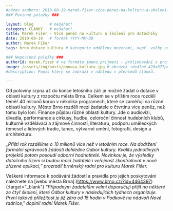 ```yaml
---
#název souboru: 2019-08-19-marek-fiser-vice-penez-na-kulturu-a-skoleni-pro-dotacniky.md
### Povinné položky ###

layout: blog       # nešahat!
category: CLANKY   # nešahat!
title: Marek Fišer - Více peněz na kulturu a školení pro dotačníky
date: 2019-08-19   # formát YYYY-MM-DD
author: Marek Fišer
tags: brno dotace kultura # kategorie odděleny mezerami, např. volby zemědělství životní-prostředí piráti (viz https://jihomoravsky.pirati.cz/tags/)

### Nepovinné položky ###
authorId: marek.fiser # ve formátu jmeno.prijmeni - prolinkování s profilem přes uid
image: /assets/img/posts/ponava-kultura.jpg # obrázek ideálně 420x677px minifikovaný přes https://tinypng.com/
#description: Popis který se zobrazí v náhledu v přehledů článků.

---
```


Od poloviny srpna až do konce letošního září je možné žádat o dotace v oblasti kultury z rozpočtu města Brna. Celkem se v příštím roce rozdělí téměř 40 milionů korun v několika programech, které se zaměřují na různé oblasti kultury. Město Brno rozdělí mezi žadatele o čtvrtinu více peněz, než tomu bylo loni. Finance půjdou různé oblasti kultury. Jde o audiovizi, divadla, performance a cirkusy, hudbu, celoroční činnost hudebních klubů, kulturně vzdělávací a zájmové činnosti, literaturu, podporu uměleckých řemesel a lidových tradic, tanec, výtvarné umění, fotografii, design a architekturu.

*„Příští rok rozdělíme o 10 milionů více než v letošním roce. Na dodržení formální správnosti žádostí dohlédne Odbor kultury. Kvalitu jednotlivých projektů potom posoudí odborní hodnotitelé. Novinkou je, že výsledky dotačního řízení si budou moci žadatelé i veřejnost zkontrolovat v nově zřízené aplikaci,” prozradil brněnský radní pro kulturu Marek Fišer.*

Veškeré informace k podávání žádostí a pravidla pro jejich poskytování naleznete na [webu města Brna].(https://www.brno.cz/?id=4464397){:target="_blank"} *"Případným žadatelům velmi doporučuji přijít na některé ze čtyř školení, které Odbor kultury v následujících týdnech organizuje. První taková příležitost je již zítra od 15 hodin v Podkově na nádvoří Nové radnice," doplnil radní Marek Fišer.*
